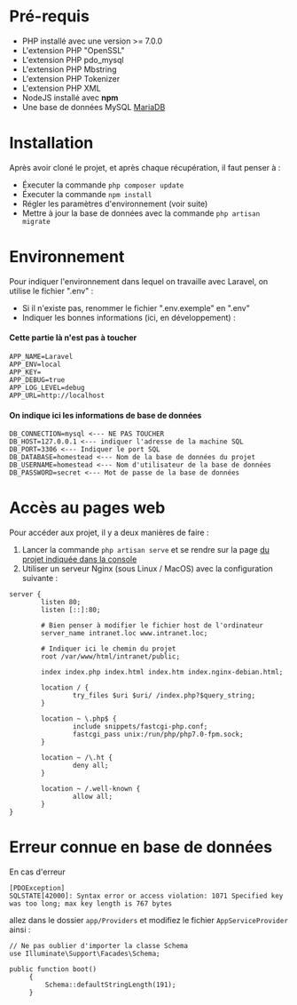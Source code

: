 # Pré-requis
- PHP installé avec une version >= 7.0.0
- L'extension PHP "OpenSSL"
- L'extension PHP pdo_mysql
- L'extension PHP Mbstring
- L'extension PHP Tokenizer
- L'extension PHP XML
- NodeJS installé avec **npm**
- Une base de données MySQL [MariaDB](https://mariadb.org/)

# Installation
Après avoir cloné le projet, et après chaque récupération, il faut penser à :
- Éxecuter la commande `php composer update`
- Éxecuter la commande `npm install`
- Régler les paramètres d'environnement (voir suite)
- Mettre à jour la base de données avec la commande `php artisan migrate`

# Environnement
Pour indiquer l'environnement dans lequel on travaille avec Laravel, on utilise le fichier ".env" :
- Si il n'existe pas, renommer le fichier ".env.exemple" en ".env"
- Indiquer les bonnes informations (ici, en développement) :

#### Cette partie là n'est pas à toucher
```
APP_NAME=Laravel
APP_ENV=local
APP_KEY=
APP_DEBUG=true
APP_LOG_LEVEL=debug
APP_URL=http://localhost
```
    
#### On indique ici les informations de base de données
```
DB_CONNECTION=mysql <--- NE PAS TOUCHER
DB_HOST=127.0.0.1 <--- indiquer l'adresse de la machine SQL
DB_PORT=3306 <--- Indiquer le port SQL
DB_DATABASE=homestead <--- Nom de la base de données du projet
DB_USERNAME=homestead <--- Nom d'utilisateur de la base de données
DB_PASSWORD=secret <--- Mot de passe de la base de données
```

# Accès au pages web
Pour accéder aux projet, il y a deux manières de faire :
1. Lancer la commande `php artisan serve` et se rendre sur la page [du projet indiquée dans la console](http://127.0.0.1:8000)
2. Utiliser un serveur Nginx (sous Linux / MacOS) avec la configuration suivante :
```apacheconfig
server {
        listen 80;
        listen [::]:80;
        
        # Bien penser à modifier le fichier host de l'ordinateur
        server_name intranet.loc www.intranet.loc;

        # Indiquer ici le chemin du projet
        root /var/www/html/intranet/public;

        index index.php index.html index.htm index.nginx-debian.html;

        location / {
                try_files $uri $uri/ /index.php?$query_string;
        }

        location ~ \.php$ {
                include snippets/fastcgi-php.conf;
                fastcgi_pass unix:/run/php/php7.0-fpm.sock;
        }

        location ~ /\.ht {
                deny all;
        }

        location ~ /.well-known {
                allow all;
        }
}
```

# Erreur connue en base de données
En cas d'erreur 
```  
[PDOException]                                                                                                   
SQLSTATE[42000]: Syntax error or access violation: 1071 Specified key was too long; max key length is 767 bytes
``` 
allez dans le dossier `app/Providers` et modifiez le fichier `AppServiceProvider` ainsi : 
```    
// Ne pas oublier d'importer la classe Schema
use Illuminate\Support\Facades\Schema;

public function boot()
     {
         Schema::defaultStringLength(191);
     }
```